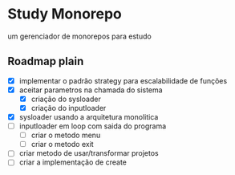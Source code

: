 # Study Monorepo
 um gerenciador de monorepos para estudo

 Roadmap plain
 ---------------------------------------------------------

 - [x] implementar o padrão strategy para escalabilidade de funções
 - [x] aceitar parametros na chamada do sistema
    - [x] criação do sysloader
    - [x] criação do inputloader
 - [x] sysloader usando a arquitetura monolitica
 - [ ] inputloader em loop com saida do programa
    - [ ] criar o metodo menu
    - [ ] criar o metodo exit
 - [ ] criar metodo de usar/transformar projetos
 - [ ] criar a implementação de create
